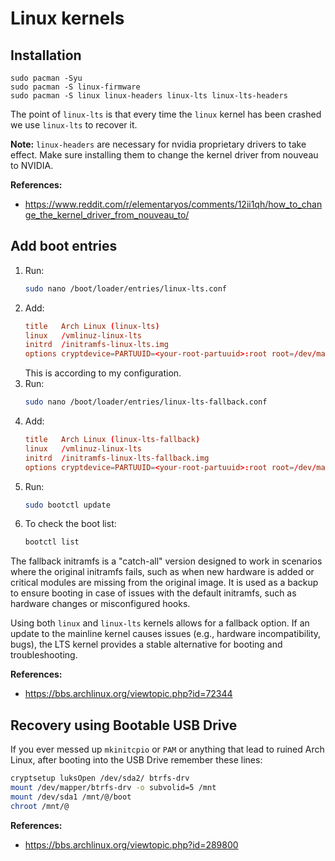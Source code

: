 # Linux kernels

## Installation

```shell
sudo pacman -Syu
sudo pacman -S linux-firmware
sudo pacman -S linux linux-headers linux-lts linux-lts-headers
```

The point of `linux-lts` is that every time the `linux` kernel has been crashed we use `linux-lts` to recover it.

**Note:** `linux-headers` are necessary for nvidia proprietary drivers to take effect. Make sure installing them to change the kernel driver from nouveau to NVIDIA.

**References:**

- <https://www.reddit.com/r/elementaryos/comments/12ii1qh/how_to_change_the_kernel_driver_from_nouveau_to/>

## Add boot entries

1. Run:
   ```bash
   sudo nano /boot/loader/entries/linux-lts.conf
   ```
2. Add:
   ```conf
   title   Arch Linux (linux-lts)
   linux   /vmlinuz-linux-lts
   initrd  /initramfs-linux-lts.img
   options cryptdevice=PARTUUID=<your-root-partuuid>:root root=/dev/mapper/root zswap.enabled=0 rootflags=subvol=@ rw rootfstype=btrfs
   ```
   This is according to my configuration.
3. Run:
   ```bash
   sudo nano /boot/loader/entries/linux-lts-fallback.conf
   ```
4. Add:
   ```conf
   title   Arch Linux (linux-lts-fallback)
   linux   /vmlinuz-linux-lts
   initrd  /initramfs-linux-lts-fallback.img
   options cryptdevice=PARTUUID=<your-root-partuuid>:root root=/dev/mapper/root zswap.enabled=0 rootflags=subvol=@ rw rootfstype=btrfs
   ```
5. Run:
   ```bash
   sudo bootctl update
   ```
6. To check the boot list:
   ```bash
   bootctl list
   ```

The fallback initramfs is a "catch-all" version designed to work in scenarios where the original initramfs fails, such as when new hardware is added or critical modules are missing from the original image. It is used as a backup to ensure booting in case of issues with the default initramfs, such as hardware changes or misconfigured hooks.

Using both `linux` and `linux-lts` kernels allows for a fallback option. If an update to the mainline kernel causes issues (e.g., hardware incompatibility, bugs), the LTS kernel provides a stable alternative for booting and troubleshooting.

**References:**

- <https://bbs.archlinux.org/viewtopic.php?id=72344>

## Recovery using Bootable USB Drive

If you ever messed up `mkinitcpio` or `PAM` or anything that lead to ruined Arch Linux, after booting into the USB Drive remember these lines:

```bash
cryptsetup luksOpen /dev/sda2/ btrfs-drv
mount /dev/mapper/btrfs-drv -o subvolid=5 /mnt
mount /dev/sda1 /mnt/@/boot
chroot /mnt/@
```

**References:**

- <https://bbs.archlinux.org/viewtopic.php?id=289800>
